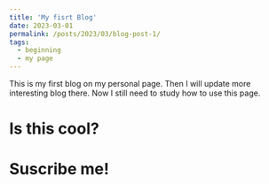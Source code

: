 ```yaml
---
title: 'My fisrt Blog'
date: 2023-03-01
permalink: /posts/2023/03/blog-post-1/
tags:
  - beginning
  - my page
---
```


This is my first blog on my personal page. Then I will update more interesting blog there. Now I still need to study how to use this page.

Is this cool?
======

Suscribe me!
======

